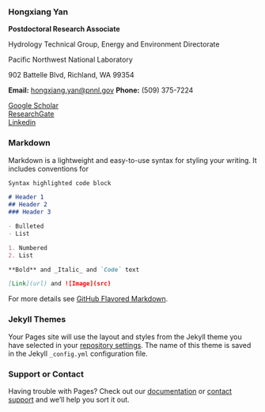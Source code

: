 ### Hongxiang Yan

**Postdoctoral Research Associate**

Hydrology Technical Group, Energy and Environment Directorate

Pacific Northwest National Laboratory

902 Battelle Blvd, Richland, WA 99354

**Email:** hongxiang.yan@pnnl.gov
**Phone:** (509) 375-7224

[Google Scholar](https://scholar.google.com/citations?user=d4lXobIAAAAJ&hl=en)     
[ResearchGate](https://www.researchgate.net/profile/Hongxiang_Yan)      
[Linkedin](https://www.linkedin.com/in/hongxiangyan/)




### Markdown

Markdown is a lightweight and easy-to-use syntax for styling your writing. It includes conventions for

```markdown
Syntax highlighted code block

# Header 1
## Header 2
### Header 3

- Bulleted
- List

1. Numbered
2. List

**Bold** and _Italic_ and `Code` text

[Link](url) and ![Image](src)
```

For more details see [GitHub Flavored Markdown](https://guides.github.com/features/mastering-markdown/).

### Jekyll Themes

Your Pages site will use the layout and styles from the Jekyll theme you have selected in your [repository settings](https://github.com/hydro-yan/hydro-yan.github.io/settings). The name of this theme is saved in the Jekyll `_config.yml` configuration file.

### Support or Contact

Having trouble with Pages? Check out our [documentation](https://help.github.com/categories/github-pages-basics/) or [contact support](https://github.com/contact) and we’ll help you sort it out.
